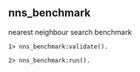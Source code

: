 ## nns_benchmark

nearest neighbour search benchmark

```
1> nns_benchmark:validate().
```

```
2> nns_benchmark:run().
```
